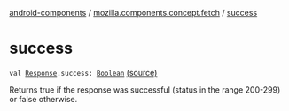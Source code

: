 [android-components](../index.md) / [mozilla.components.concept.fetch](index.md) / [success](./success.md)

# success

`val `[`Response`](-response/index.md)`.success: `[`Boolean`](https://kotlinlang.org/api/latest/jvm/stdlib/kotlin/-boolean/index.html) [(source)](https://github.com/mozilla-mobile/android-components/blob/master/components/concept/fetch/src/main/java/mozilla/components/concept/fetch/Response.kt#L102)

Returns true if the response was successful (status in the range 200-299) or false otherwise.

